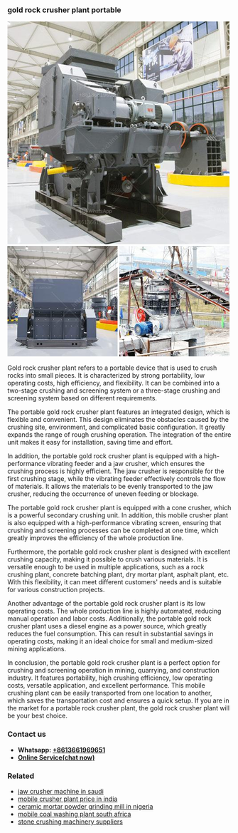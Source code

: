 <h3>gold rock crusher plant portable</h3><img src='1704951762.jpg' alt=''><p>Gold rock crusher plant refers to a portable device that is used to crush rocks into small pieces. It is characterized by strong portability, low operating costs, high efficiency, and flexibility. It can be combined into a two-stage crushing and screening system or a three-stage crushing and screening system based on different requirements.</p><p>The portable gold rock crusher plant features an integrated design, which is flexible and convenient. This design eliminates the obstacles caused by the crushing site, environment, and complicated basic configuration. It greatly expands the range of rough crushing operation. The integration of the entire unit makes it easy for installation, saving time and effort.</p><p>In addition, the portable gold rock crusher plant is equipped with a high-performance vibrating feeder and a jaw crusher, which ensures the crushing process is highly efficient. The jaw crusher is responsible for the first crushing stage, while the vibrating feeder effectively controls the flow of materials. It allows the materials to be evenly transported to the jaw crusher, reducing the occurrence of uneven feeding or blockage.</p><p>The portable gold rock crusher plant is equipped with a cone crusher, which is a powerful secondary crushing unit. In addition, this mobile crusher plant is also equipped with a high-performance vibrating screen, ensuring that crushing and screening processes can be completed at one time, which greatly improves the efficiency of the whole production line.</p><p>Furthermore, the portable gold rock crusher plant is designed with excellent crushing capacity, making it possible to crush various materials. It is versatile enough to be used in multiple applications, such as a rock crushing plant, concrete batching plant, dry mortar plant, asphalt plant, etc. With this flexibility, it can meet different customers' needs and is suitable for various construction projects.</p><p>Another advantage of the portable gold rock crusher plant is its low operating costs. The whole production line is highly automated, reducing manual operation and labor costs. Additionally, the portable gold rock crusher plant uses a diesel engine as a power source, which greatly reduces the fuel consumption. This can result in substantial savings in operating costs, making it an ideal choice for small and medium-sized mining applications.</p><p>In conclusion, the portable gold rock crusher plant is a perfect option for crushing and screening operation in mining, quarrying, and construction industry. It features portability, high crushing efficiency, low operating costs, versatile application, and excellent performance. This mobile crushing plant can be easily transported from one location to another, which saves the transportation cost and ensures a quick setup. If you are in the market for a portable rock crusher plant, the gold rock crusher plant will be your best choice.</p><h3>Contact us</h3><ul><li><strong>Whatsapp:&nbsp;<a href="https://wa.me/8613661969651">+8613661969651</a></strong></li><li><a href="https://swt.shibang-china.com/?git&amp;zhl&amp;gold rock crusher plant portable"><strong>Online Service(chat now)</strong></a></li></ul><h3>Related</h3><ul><li><a href='jaw crusher machine in saudi.md'>jaw crusher machine in saudi</a></li><li><a href='mobile crusher plant price in india.md'>mobile crusher plant price in india</a></li><li><a href='ceramic mortar powder grinding mill in nigeria.md'>ceramic mortar powder grinding mill in nigeria</a></li><li><a href='mobile coal washing plant south africa.md'>mobile coal washing plant south africa</a></li><li><a href='stone crushing machinery suppliers.md'>stone crushing machinery suppliers</a></li></ul>